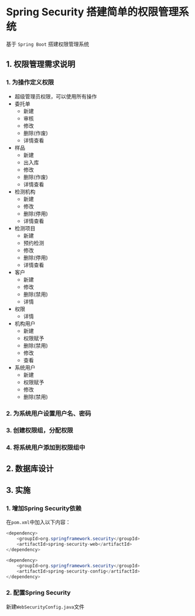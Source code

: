 # Spring Security 搭建简单的权限管理系统
基于 `Spring Boot` 搭建权限管理系统
## 1. 权限管理需求说明
### 1. 为操作定义权限
- 超级管理员权限，可以使用所有操作
- 委托单
    - 新建
    - 审核
    - 修改
    - 删除(作废)
    - 详情查看
- 样品
    - 新建
    - 出入库
    - 修改
    - 删除(作废)
    - 详情查看
- 检测机构
    - 新建
    - 修改
    - 删除(停用)
    - 详情查看
- 检测项目
    - 新建
    - 预约检测
    - 修改
    - 删除(停用)
    - 详情查看
- 客户
    - 新建
    - 修改
    - 删除(禁用)
    - 详情
- 权限
    - 详情
- 机构用户
    - 新建
    - 权限赋予
    - 删除(禁用)
    - 修改
    - 查看
- 系统用户
    - 新建
    - 权限赋予
    - 修改
    - 删除(禁用)
    
### 2. 为系统用户设置用户名、密码
### 3. 创建权限组，分配权限
### 4. 将系统用户添加到权限组中
## 2. 数据库设计
## 3. 实施
### 1. 增加Spring Security依赖
在`pom.xml`中加入以下内容：
``` java
<dependency>
    <groupId>org.springframework.security</groupId>
    <artifactId>spring-security-web</artifactId>
</dependency>

<dependency>
    <groupId>org.springframework.security</groupId>
    <artifactId>spring-security-config</artifactId>
</dependency>
```
### 2. 配置Spring Security
新建`WebSecurityConfig.java`文件

